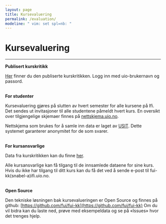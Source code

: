 ```yaml
---
layout: page
title: Kursevaluering
permalink: /evaluation/
modeline: " vim: set spl=nb: "
---
```


# Kursevaluering

---

**Publisert kurskritikk**

[Her](https://www.mn.uio.no/ifi/livet-rundt-studiene/organisasjoner/fui-kk/kursevaluering/) finner du den publiserte kurskritikken. Logg inn med uio-brukernavn og passord.
<br><br>

**For studenter**

Kursevaluering gjøres på slutten av hvert semester for alle kursene på Ifi. Det sendes ut invitasjoner til alle studentene påmeldt hvert kurs. En oversikt over tilgjengelige skjemaer finnes på [nettskjema.uio.no](https://nettskjema.uio.no/).

Nettskjema som brukes for å samle inn data er laget av [USIT](https://www.usit.uio.no/). Dette systemet garanterer anonymitet for de som svarer.
<br><br>

**For kursansvarlige**

Data fra kurskritikken kan du finne [her](https://www.mn.uio.no/ifi/livet-rundt-studiene/organisasjoner/fui/info/kurs.html).

Alle kursansvarlige kan få tilgang til de innsamlede dataene for sine kurs. Hvis du ikke har tilgang til ditt kurs kan du få det ved å sende e-post til fui-kk(snabel-a)ifi.uio.no.
<br><br>

**Open Source**

Den tekniske løsningen bak kursevalueringen er Open Source og finnes på github: [https://github.com/fui/fui-kk](https://github.com/fui/fui-kk) Om du vil bidra kan du laste ned, prøve med eksempeldata og se på «Issues» hvor det trenges hjelp.